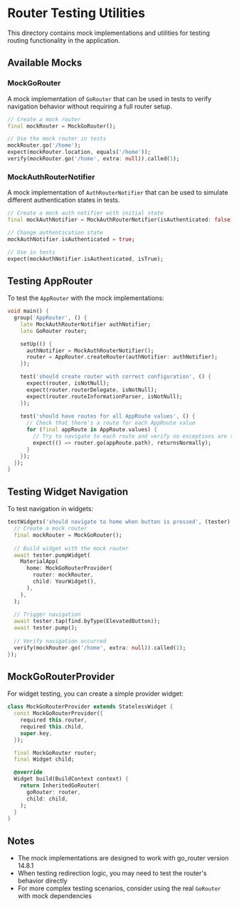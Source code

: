 # Router Testing Utilities

This directory contains mock implementations and utilities for testing routing functionality in the application.

## Available Mocks

### MockGoRouter

A mock implementation of `GoRouter` that can be used in tests to verify navigation behavior without requiring a full router setup.

```dart
// Create a mock router
final mockRouter = MockGoRouter();

// Use the mock router in tests
mockRouter.go('/home');
expect(mockRouter.location, equals('/home'));
verify(mockRouter.go('/home', extra: null)).called(1);
```

### MockAuthRouterNotifier

A mock implementation of `AuthRouterNotifier` that can be used to simulate different authentication states in tests.

```dart
// Create a mock auth notifier with initial state
final mockAuthNotifier = MockAuthRouterNotifier(isAuthenticated: false);

// Change authentication state
mockAuthNotifier.isAuthenticated = true;

// Use in tests
expect(mockAuthNotifier.isAuthenticated, isTrue);
```

## Testing AppRouter

To test the `AppRouter` with the mock implementations:

```dart
void main() {
  group('AppRouter', () {
    late MockAuthRouterNotifier authNotifier;
    late GoRouter router;

    setUp(() {
      authNotifier = MockAuthRouterNotifier();
      router = AppRouter.createRouter(authNotifier: authNotifier);
    });

    test('should create router with correct configuration', () {
      expect(router, isNotNull);
      expect(router.routerDelegate, isNotNull);
      expect(router.routeInformationParser, isNotNull);
    });
    
    test('should have routes for all AppRoute values', () {
      // Check that there's a route for each AppRoute value
      for (final appRoute in AppRoute.values) {
        // Try to navigate to each route and verify no exceptions are thrown
        expect(() => router.go(appRoute.path), returnsNormally);
      }
    });
  });
}
```

## Testing Widget Navigation

To test navigation in widgets:

```dart
testWidgets('should navigate to home when button is pressed', (tester) async {
  // Create a mock router
  final mockRouter = MockGoRouter();
  
  // Build widget with the mock router
  await tester.pumpWidget(
    MaterialApp(
      home: MockGoRouterProvider(
        router: mockRouter,
        child: YourWidget(),
      ),
    ),
  );
  
  // Trigger navigation
  await tester.tap(find.byType(ElevatedButton));
  await tester.pump();
  
  // Verify navigation occurred
  verify(mockRouter.go('/home', extra: null)).called(1);
});
```

## MockGoRouterProvider

For widget testing, you can create a simple provider widget:

```dart
class MockGoRouterProvider extends StatelessWidget {
  const MockGoRouterProvider({
    required this.router,
    required this.child,
    super.key,
  });

  final MockGoRouter router;
  final Widget child;

  @override
  Widget build(BuildContext context) {
    return InheritedGoRouter(
      goRouter: router,
      child: child,
    );
  }
}
```

## Notes

- The mock implementations are designed to work with go_router version 14.8.1
- When testing redirection logic, you may need to test the router's behavior directly
- For more complex testing scenarios, consider using the real `GoRouter` with mock dependencies 